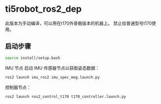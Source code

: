 # ti5robot_ros2_dep
此版本为手动编译，可以用在t170外骨骼版本的机器上。 禁止给普通型号t170使用。 
## 启动步骤
```bash
source install/setup.bash
```
IMU 节点 启动 IMU 传感器节点以获取姿态数据：

```bash
ros2 launch imu_ros2 imu_spec_meg.launch.py
```
控制器节点：
```bash
ros2 launch ros2_control_t170 t170_controller.launch.py
```
